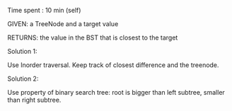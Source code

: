 Time spent : 10 min (self)

GIVEN: a TreeNode and a target value

RETURNS: the value in the BST that is closest to the target



Solution 1:

Use Inorder traversal. Keep track of closest difference and the treenode.

Solution 2:

Use property of binary search tree: root is bigger than left subtree, smaller than right subtree.